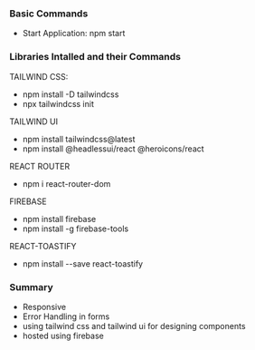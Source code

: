 ### Basic Commands

- Start Application: npm start

### Libraries Intalled and their Commands

TAILWIND CSS:

- npm install -D tailwindcss
- npx tailwindcss init

TAILWIND UI

- npm install tailwindcss@latest
- npm install @headlessui/react @heroicons/react

REACT ROUTER

- npm i react-router-dom

FIREBASE

- npm install firebase
- npm install -g firebase-tools

REACT-TOASTIFY

- npm install --save react-toastify

### Summary

- Responsive
- Error Handling in forms
- using tailwind css and tailwind ui for designing components
- hosted using firebase
